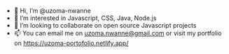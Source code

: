 - 👋 Hi, I’m @uzoma-nwanne
- 👀 I’m interested in Javascript, CSS, Java, Node.js
- 💞️ I’m looking to collaborate on open source Javascript projects
- 📫 You can email me on uzoma.nwanne@gmail.com  or visit my portfolio on https://uzoma-portofolio.netlify.app/

<!---
uzoma-nwanne/uzoma-nwanne is a ✨ special ✨ repository because its `README.md` (this file) appears on your GitHub profile.
You can click the Preview link to take a look at your changes.
--->
